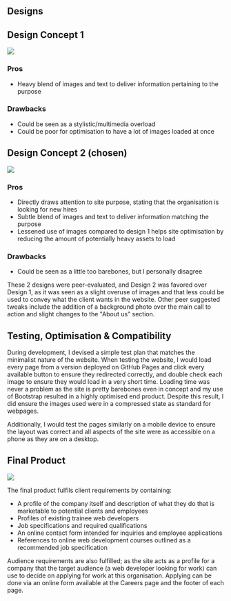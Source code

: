 ## Designs
## Design Concept 1
![](https://i.imgur.com/PyohM7M.png)

### Pros
- Heavy blend of images and text to deliver information pertaining to the purpose
### Drawbacks
- Could be seen as a stylistic/multimedia overload
- Could be poor for optimisation to have a lot of images loaded at once

## Design Concept 2 (chosen)
![](https://i.imgur.com/m9iPGpC.png)

### Pros
- Directly draws attention to site purpose, stating that the organisation is looking for new hires
- Subtle blend of images and text to deliver information matching the purpose 
- Lessened use of images compared to design 1 helps site optimisation by reducing the amount of potentially heavy assets to load
### Drawbacks
- Could be seen as a little too barebones, but I personally disagree

These 2 designs were peer-evaluated, and Design 2 was favored over Design 1, as it was seen as a slight overuse of images and that less could be used to convey what the client wants in the website. Other peer suggested tweaks include the addition of a background photo over the main call to action and slight changes to the "About us" section.

## Testing, Optimisation & Compatibility

During development, I devised a simple test plan that matches the minimalist nature of the website. When testing the website, I would load every page from a version deployed on GitHub Pages and click every available button to ensure they redirected correctly, and double check each image to ensure they would load in a very short time. Loading time was never a problem as the site is pretty barebones even in concept and my use of Bootstrap resulted in a highly optimised end product. Despite this result, I did ensure the images used were in a compressed state as standard for webpages.

Additionally, I would test the pages similarly on a mobile device to ensure the layout was correct and all aspects of the site were as accessible on a phone as they are on a desktop.

## Final Product

![](https://i.imgur.com/tM7HIHg.png)

The final product fulfils client requirements by containing:

- A profile of the company itself and description of what they do that is marketable to potential clients and employees
- Profiles of existing trainee web developers
- Job specifications and required qualifications
- An online contact form intended for inquiries and employee applications
- References to online web development courses outlined as a recommended job specification

Audience requirements are also fulfilled; as the site acts as a profile for a company that the target audience (a web developer looking for work) can use to decide on applying for work at this organisation. Applying can be done via an online form available at the Careers page and the footer of each page.